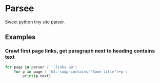 # Parsee

Sweet python tiny site parser.

## Examples

### Crawl first page links, get paragraph next to heading contains text

```python
for page in parser / '.links a@':
    for p in page / 'h3:-soup-contains("Some title")+p':
        print(p.text)
```

